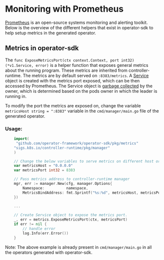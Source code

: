 # Monitoring with Prometheus

[Prometheus][prometheus] is an open-source systems monitoring and alerting toolkit. Below is the overview of the different helpers that exist in operator-sdk to help setup metrics in the generated operator.

## Metrics in operator-sdk

The `func ExposeMetricsPort(ctx context.Context, port int32) (*v1.Service, error)` is a helper function that exposes general metrics about the running program. These metrics are inherited from controller-runtime. The metrics are by default served on `:8383/metrics`. A [Service][service] object is created with the metrics port exposed, which can be then accessed by Prometheus. The Service object is [garbage collected][gc] by the owner, which is determined based on the pods owner in which the leader is running in.

To modify the port the metrics are exposed on, change the variable `metricsHost string = ":8383"` variable in the `cmd/manager/main.go` file of the generated operator.

### Usage:

```go
    import(
     "github.com/operator-framework/operator-sdk/pkg/metrics"
	"sigs.k8s.io/controller-runtime/pkg/manager"
    )

    // Change the below variables to serve metrics on different host or port.
    var metricsHost = "0.0.0.0"
    var metricsPort int32 = 8383

    // Pass metrics address to controller-runtime manager
	mgr, err := manager.New(cfg, manager.Options{
		Namespace:          namespace,
		MetricsBindAddress: fmt.Sprintf("%s:%d", metricsHost, metricsPort),
	})
	
    ...

	// Create Service object to expose the metrics port.
	_, err = metrics.ExposeMetricsPort(ctx, metricsPort)
	if err != nil {
        // handle error
		log.Info(err.Error())
	}
```

Note: The above example is already present in `cmd/manager/main.go` in all the operators generated with operator-sdk.

[prometheus]: https://prometheus.io/
[service]: https://kubernetes.io/docs/concepts/services-networking/service/
[gc]: https://kubernetes.io/docs/concepts/workloads/controllers/garbage-collection/#owners-and-dependents

